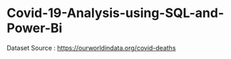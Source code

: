 # Covid-19-Analysis-using-SQL-and-Power-Bi
Dataset Source : https://ourworldindata.org/covid-deaths
